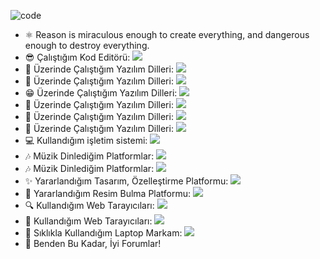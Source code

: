 ![code](https://user-images.githubusercontent.com/111687202/201155895-507737ac-1b68-401c-b041-2cc3d0648f48.gif)
- ⚛ Reason is miraculous enough to create everything, and dangerous enough to destroy everything.
- 😎 Çalıştığım Kod Editörü: <img src="https://img.shields.io/badge/VSCode-0078D4?style=for-the-badge&logo=visual%20studio%20code&logoColor=white" />
- 💎 Üzerinde Çalıştığım Yazılım Dilleri: <img src="https://img.shields.io/badge/C%2B%2B-00599C?style=for-the-badge&logo=c%2B%2B&logoColor=white" />
- 🤭 Üzerinde Çalıştığım Yazılım Dilleri: <img src="https://img.shields.io/badge/CSS3-1572B6?style=for-the-badge&logo=css3&logoColor=white" />
- 😁 Üzerinde Çalıştığım Yazılım Dilleri: <img src="https://img.shields.io/badge/HTML5-E34F26?style=for-the-badge&logo=html5&logoColor=white" />
- 🥰 Üzerinde Çalıştığım Yazılım Dilleri: <img src="https://img.shields.io/badge/JavaScript-323330?style=for-the-badge&logo=javascript&logoColor=F7DF1E" />
- 🥶 Üzerinde Çalıştığım Yazılım Dilleri: <img src="https://img.shields.io/badge/Python-FFD43B?style=for-the-badge&logo=python&logoColor=blue" />
- 🥳 Üzerinde Çalıştığım Yazılım Dilleri: <img src="https://img.shields.io/badge/PHP-777BB4?style=for-the-badge&logo=php&logoColor=white" />
- 💻 Kullandığım işletim sistemi: <img src="https://img.shields.io/badge/mac%20os-000000?style=for-the-badge&logo=apple&logoColor=white" />
- 🎶 Müzik Dinlediğim Platformlar: <img src="https://img.shields.io/badge/Spotify-1ED760?&style=for-the-badge&logo=spotify&logoColor=white" />
- 🎶 Müzik Dinlediğim Platformlar: <img src="https://img.shields.io/badge/YouTube_Music-FF0000?style=for-the-badge&logo=youtube-music&logoColor=white" />
- ✨ Yararlandığım Tasarım, Özelleştirme Platformu: <img src="https://img.shields.io/badge/DeviantArt-05CC47?style=for-the-badge&logo=deviantart&logoColor=white" />
- 🎨 Yararlandığım Resim Bulma Platformu: <img src="https://img.shields.io/badge/Pinterest-%23E60023.svg?&style=for-the-badge&logo=Pinterest&logoColor=white" />
- 🔍 Kullandığım Web Tarayıcıları: <img src="https://img.shields.io/badge/Brave-FB542B?style=for-the-badge&logo=Brave&logoColor=white" />
- 💖 Kullandığım Web Tarayıcıları: <img src="https://img.shields.io/badge/Safari-FF1B2D?style=for-the-badge&logo=Safari&logoColor=white" />
- 🧡 Sıklıkla Kullandığım Laptop Markam: <img src="https://img.shields.io/badge/Apple%20laptop-333333?style=for-the-badge&logo=apple&logoColor=white" />
- 💚 Benden Bu Kadar, İyi Forumlar!
